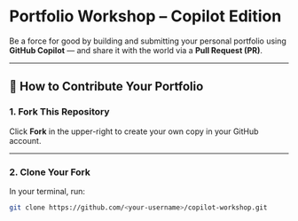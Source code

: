 #  Portfolio Workshop – Copilot Edition

Be a force for good by building and submitting your personal portfolio using **GitHub Copilot** — and share it with the world via a **Pull Request (PR)**.

---

## 📌 How to Contribute Your Portfolio

### 1. Fork This Repository
Click **Fork** in the upper-right to create your own copy in your GitHub account.

---

### 2. Clone Your Fork
In your terminal, run:

```bash
git clone https://github.com/<your-username>/copilot-workshop.git
